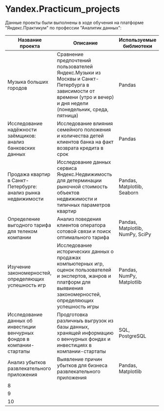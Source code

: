 # Yandex.Practicum_projects
Данные проекты были выполнены в ходе обучения на платформе "Яндекс.Практикум" по профессии "Аналитик данных":

Название проекта |	Описание	| Используемые библиотеки
-----------------|------------|------------------------
Музыка больших городов |	Сравнение предпочтений пользователей Яндекс.Музыки из Москвы и Санкт-Петербурга в зависимости от времени (утро и вечер) и дня недели (понедельник, среда, пятница)	| Pandas
Исследование надёжности заёмщиков: анализ банковских данных | Исследование влияния семейного положения и количества детей клиентов банка на факт возврата кредита в срок | Pandas
Продажа квартир в Санкт-Петербурге: анализ рынка недвижимости | Исследование данных сервиса Яндекс.Недвижимость для детерминации рыночной стоимость объектов недвижимости и типичных параметров квартир | Pandas, Matplotlib, Seaborn
Определение выгодного тарифа для телеком компании | Анализ поведения клиентов оператора сотовой связи и поиск оптимального тарифа | Pandas, Matplotlib, NumPy, SciPy
Изучение закономерностей, определяющих успешность игр | Иccледование исторических данных о продажах компьютерных игр, оценок пользователей и экспертов, жанров и платформ для выявиения закономерностей, определяющих успешность игры  | Pandas, NumPy, Matplotlib
Исследование данных об инвестиции венчурных фондов в компании-стартапы | Продготовка различныъ выгрузок из базы данных, хранящей информацию о венчурных фондах и инвестициях в компании-стартапы | SQL, PostgreSQL
Анализ убытков развлекательного приложения | Выявление причин убытков для бизнеса развлекательного приложения | Pandas, Matplotlib
8 | | 
9 | | 
10 | |
